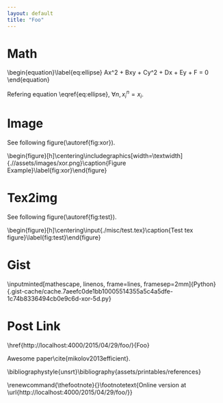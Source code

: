 ```yaml
---
layout: default
title: "Foo"
---
```


# Math
\begin{equation}\label{eq:ellipse}
Ax^2 + Bxy + Cy^2 + Dx + Ey + F = 0
\end{equation}

Refering equation \eqref{eq:ellipse},  $\forall n, x_i^n = x_i$.

# Image

See following figure(\autoref{fig:xor}).

\begin{figure}[h]\centering\includegraphics[width=\textwidth]{.//assets/images/xor.png}\caption{Figure Example}\label{fig:xor}\end{figure}


# Tex2img

See following figure(\autoref{fig:test}).

\begin{figure}[h]\centering\input{./misc/test.tex}\caption{Test tex figure}\label{fig:test}\end{figure}

# Gist

\inputminted[mathescape, linenos, frame=lines, framesep=2mm]{Python}{.gist-cache/cache.7aeefc0de1bb10005514355a5c4a5dfe-1c74b8336494cb0e9c6d-xor-5d.py}

# Post Link

\href{http://localhost:4000/2015/04/29/foo/}{Foo}

Awesome paper\cite{mikolov2013efficient}.



\bibliographystyle{unsrt}\bibliography{assets/printables/references}

\renewcommand{\thefootnote}{}\footnotetext{Online version at \url{http://localhost:4000/2015/04/29/foo/}}
